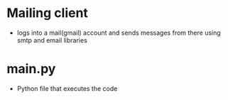 # Mailing client
- logs into a mail(gmail) account and sends messages from there using smtp and email libraries

# main.py
- Python file that executes the code 

